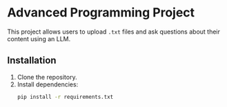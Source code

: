 # Advanced Programming Project

This project allows users to upload `.txt` files and ask questions about their content using an LLM.

## Installation
1. Clone the repository.
2. Install dependencies:
   ```bash
   pip install -r requirements.txt
